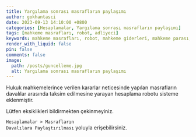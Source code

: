 ```yaml
---
title: Yargılama sonrası masrafların paylaşımı
author: gokhantasci
date: 2023-09-13 14:10:00 +0800
categories: [Hesaplamalar, Yargılama sonrası masrafların paylaşımı]
tags: [mahkeme masrafları, robot, adliyeci]
keywords: mahkeme masrafları, robot, mahkeme giderleri, mahkeme parası, 2023, adliyeci
render_with_liquid: false
pin: false
comments: false
image:
  path: /posts/guncelleme.jpg
  alt: Yargılama sonrası masrafların paylaşımı
---
```


Hukuk mahkemelerince verilen kararlar neticesinde yapılan masrafların davalılar arasında taksim edilmesine yarayan hesaplama robotu sisteme eklenmiştir.

Lütfen eksiklikleri bildirmekten çekinmeyiniz.

<code class="highlighter-rouge">Hesaplamalar > Masrafların Davalılara Paylaştırılması</code> yoluyla erişebilirsiniz.